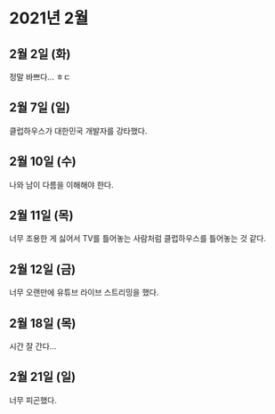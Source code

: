 # 2021년 2월

## 2월 2일 (화)

정말 바쁘다... ㅎㄷ

## 2월 7일 (일)

클럽하우스가 대한민국 개발자를 강타했다.

## 2월 10일 (수)

나와 남이 다름을 이해해야 한다.

## 2월 11일 (목)

너무 조용한 게 싫어서 TV를 틀어놓는 사람처럼 클럽하우스를 틀어놓는 것 같다.

## 2월 12일 (금)

너무 오랜만에 유튜브 라이브 스트리밍을 했다.

## 2월 18일 (목)

시간 잘 간다...

## 2월 21일 (일)

너무 피곤했다.
